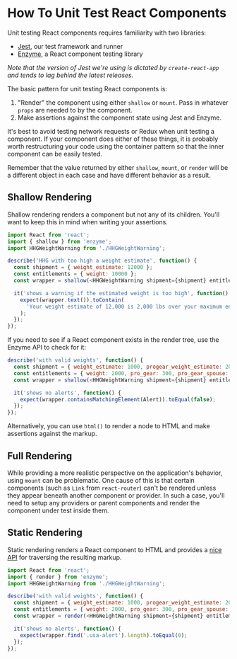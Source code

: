 # How To Unit Test React Components

Unit testing React components requires familiarity with two libraries:

* [Jest](https://jestjs.io/docs/en/expect), our test framework and runner
* [Enzyme](https://airbnb.io/enzyme/docs/api/), a React component testing library

*Note that the version of Jest we're using is dictated by `create-react-app` and tends to lag behind the latest releases.*

The basic pattern for unit testing React components is:

1. "Render" the component using either `shallow` or `mount`. Pass in whatever `props` are needed to by the component.
2. Make assertions against the component state using Jest and Enzyme.

It's best to avoid testing network requests or Redux when unit testing a component. If your component does either of these things, it is probably worth restructuring your code using the container pattern so that the inner component can be easily tested.

Remember that the value returned by either `shallow`, `mount`, or `render` will be a different object in each case and have different behavior as a result.

## Shallow Rendering

Shallow rendering renders a component but not any of its children. You'll want to keep this in mind when writing your assertions.

```javascript
import React from 'react';
import { shallow } from 'enzyme';
import HHGWeightWarning from './HHGWeightWarning';

describe('HHG with too high a weight estimate', function() {
  const shipment = { weight_estimate: 12000 };
  const entitlements = { weight: 10000 };
  const wrapper = shallow(<HHGWeightWarning shipment={shipment} entitlements={entitlements} />);

  it('shows a warning if the estimated weight is too high', function() {
    expect(wrapper.text()).toContain(
      'Your weight estimate of 12,000 is 2,000 lbs over your maximum entitlement of 10,000 lbs.',
    );
  });
});
```

If you need to see if a React component exists in the render tree, use the Enzyme API to check for it:

```javascript
describe('with valid weights', function() {
  const shipment = { weight_estimate: 1000, progear_weight_estimate: 200, spouse_progear_weight_estimate: 200 };
  const entitlements = { weight: 2000, pro_gear: 300, pro_gear_spouse: 300 };
  const wrapper = shallow(<HHGWeightWarning shipment={shipment} entitlements={entitlements} />);

  it('shows no alerts', function() {
    expect(wrapper.containsMatchingElement(Alert)).toEqual(false);
  });
});
```

Alternatively, you can use `html()` to render a node to HTML and make assertions against the markup.

## Full Rendering

While providing a more realistic perspective on the application's behavior, using `mount` can be problematic. One cause of this is that certain components (such as `Link` from `react-router`) can't be rendered unless they appear beneath another component or provider. In such a case, you'll need to setup any providers or parent components and render the component under test inside them.

## Static Rendering

Static rendering renders a React component to HTML and provides a [nice API](https://github.com/cheeriojs/cheerio/tree/aa90399c9c02f12432bfff97b8f1c7d8ece7c307#api) for traversing the resulting markup.

```javascript
import React from 'react';
import { render } from 'enzyme';
import HHGWeightWarning from './HHGWeightWarning';

describe('with valid weights', function() {
  const shipment = { weight_estimate: 1000, progear_weight_estimate: 200, spouse_progear_weight_estimate: 200 };
  const entitlements = { weight: 2000, pro_gear: 300, pro_gear_spouse: 300 };
  const wrapper = render(<HHGWeightWarning shipment={shipment} entitlements={entitlements} />);

  it('shows no alerts', function() {
    expect(wrapper.find('.usa-alert').length).toEqual(0);
  });
});
```